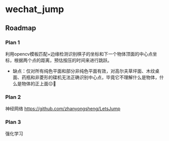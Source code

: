 # wechat_jump

## Roadmap
### Plan 1
利用opencv模板匹配+边缘检测识别棋子的坐标和下一个物体顶面的中心点坐标，根据两个点的距离，预估按压的时间来进行跳跃。
 * 缺点：仅对所有纯色平面和部分非纯色平面有效，对高尔夫草坪面、木纹桌面、药瓶和非菱形的碟机无法正确识别中心点，毕竟它不理解什么是物体，什么是物体的正上面😔💭

### Plan 2
神经网络
https://github.com/zhanyongsheng/LetsJump

### Plan 3
强化学习
